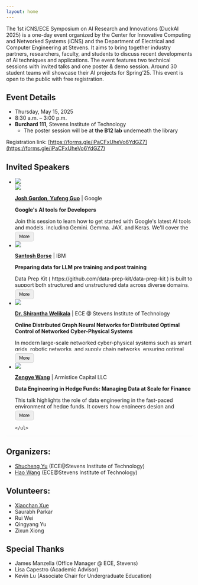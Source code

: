 ```yaml
---
layout: home
---
```

<script>
function toggleContent(button) {
    const content = button.previousElementSibling;
    content.classList.toggle('collapsed');
    if (content.classList.contains('collapsed')) {
        button.textContent = 'More';
    } else {
        button.textContent = 'Less';
    }
}
</script>

<!-- Add this CSS to control appearance -->
<style>
.expandable-content {
    max-height: 7em; /* Adjust how much you want to initially show */
    overflow: hidden;
    position: relative;
    transition: max-height 0.3s ease;
}

.expandable-content.collapsed {
    max-height: 3.2em;
}

.expandable-content:not(.collapsed) {
    max-height: 1000em; /* Expand fully */
}

.expand-btn {
    margin-top: 0.5em;
    padding: 0.4em 0.8em;
    font-size: 0.9em;
    background-color: #eee;
    border: 1px solid #ccc;
    cursor: pointer;
    border-radius: 5px;
}
</style>

<!-- ![topic_banner](/_images/banner.jpg) -->

The 1st iCNS/ECE Symposium on AI Research and Innovations (DuckAI 2025) is a one-day event organized by the Center for Innovative Computing and Networked Systems (iCNS) and the Department of Electrical and Computer Engineering at Stevens. It aims to bring together industry partners, researchers, faculty, and students to discuss recent developments of AI techniques and applications. The event features two technical sessions with invited talks and one poster & demo session. Around 30 student teams will showcase their AI projects for Spring’25. This event is open to the public with free registration.


## Event Details

* Thursday, May 15, 2025
* 8:30 a.m. – 3:00 p.m.
* **Burchard 111**, Stevens Institute of Technology
    * The poster session will be at **the B12 lab** underneath the library

<!-- 

## Agenda

* 8:30 AM - Check in
* 9:15 AM - Opening Remarks by ECE Department Chair: Dr. Min Song
* 9:30 AM - Invited Talk Session 1 - Host: Dr. Hao Wang
* 10:20 AM - Coffee Break
* 10:40 AM - Invited Talk Session 2 - Host: Dr. Shucheng Yu
* 11:30 AM - Lunch
* 1:00 PM - Student Project Poster & Demo
* 2:30 PM - Award announcement
* 3:00 PM - Adjourn -->

Registration link: [https://forms.gle/iPaCFxUheVo6YdGZ7](https://forms.gle/iPaCFxUheVo6YdGZ7)


## Invited Speakers
<div class="home" style="font-size: 1em;">
    <ul class="responsive-table" style="margin-left: 0; border-bottom: 0.1em solid whitesmoke;">
        <li class="table-row">
            <div class="col-12 col-md-12">
                <div class="image--cover-container">
                    <img src="_images/josh.png" class="image--cover">
                </div>
                <div class="image--cover-container">
                    <img src="_images/yufeng.png" class="image--cover">
                </div>
            </div>
            <div class="col-12 col-md-12">
                <p><b><a href="">Josh Gordon, Yufeng Guo</a></b> | Google </p>
                <b>Google's AI tools for Developers</b>
                <div class="expandable-content collapsed">
                    <p>Join this session to learn how to get started with Google's latest AI tools and models, including Gemini, Gemma, JAX, and Keras. We'll cover the latest models, and how to get started.</p>
                    <p><b>Short Bio:</b> Josh Gordon is a Senior Staff Developer Advocate at Google, currently focusing on AI Frameworks (JAX, Keras, and PyTorch / XLA). He's also an adjunct professor at two schools - Columbia University, and Pace University - where he occasionally teaches graduate level courses on machine learning. He has over 15 years of machine learning experience to share.</p>
                    <p>Yufeng is a Developer Advocate focusing on machine learning libraries and frameworks. Yufeng has been at Google for eleven years, and in previous roles at Google, Yufeng built systems to create and curate bespoke datasets for LLMs, created the YouTube series "AI Adventures" at yt.be/AIAdventures, and has spoken at conferences around the globe, including Google I/O, Cloud Next, O'Reilly AI and Strata, PyCon, PyData, ML Prague, dotAI, and OSCON.
                    He holds a Bachelor's degree in Biomedical Engineering from Johns Hopkins University. He is an avid marathoner and also plays the violin in the NYC Googler Orchestra.</p>
                </div>
                <button class="expand-btn" onclick="toggleContent(this)">More</button>
            </div>  
        </li>
        <li class="table-row">
            <div class="col-12 col-md-12">
                <div class="image--cover-container">
                    <img src="_images/SantoshBorse.jpeg" class="image--cover">
                </div>
            </div>
            <div class="col-12 col-md-12">
                <p><b><a href="https://medium.com/@sanborse">Santosh Borse</a></b> | IBM </p>
                <b>Preparing data for LLM pre training and post training</b>
                <div class="expandable-content collapsed">
                    <p>Data Prep Kit ( https://github.com/data-prep-kit/data-prep-kit ) is built to support both structured and unstructured data across diverse domains, It enables development team to focus on model development by reducing the time and effort required for data preprocessing. Santosh will take your though the challenges in pre training data and how DPK is used to solve those challenges. Data Prep Kit is a open source project, Santosh will also go through the open source contribution opportunities for participants.</p>
                    <p><b>Short Bio: </b>Santosh Borse is an experienced software engineer with 20 years of expertise in designing, developing, and managing complex software systems. He currently works as a <b>Senior Research Engineer @ IBM Research</b>, where he focuses on preparing and processing data for training the IBM Granite series models. Throughout his career, Santosh has held roles ranging from Junior Developer to Architect, contributing to impactful projects across AI, NLP, IoT, cloud computing, and more. He is also a named inventor on several granted patents in emerging technologies. Driven by a passion for problem-solving and innovation, Santosh believes in <b>making the world a better place through software</b>—a principle that continues to guide his work every day.</p>
                </div>
                <button class="expand-btn" onclick="toggleContent(this)">More</button>
            </div>  
        </li>
        <li class="table-row">
            <div class="col-12 col-md-12">
                <div class="image--cover-container">
                    <img src="_images/Shirantha_Welikala.jpg" class="image--cover">
                </div>
            </div>
            <div class="col-12 col-md-12">
                <p><b><a href="http://www.shiranthawelikala.com">Dr. Shirantha Welikala</a></b> | ECE @ Stevens Institute of Technology </p>
                <b>Online Distributed Graph Neural Networks for Distributed Optimal Control of Networked Cyber-Physical Systems</b>
                <div class="expandable-content collapsed">
                    <p>In modern large-scale networked cyber-physical systems such as smart grids, robotic networks, and supply chain networks, ensuring optimal performance while maintaining scalability and resilience is a critical challenge. Although powerful, classical optimal control techniques are often centralized and assume full system knowledge, making them ill-suited for decentralized implementation and online adaptation in dynamic environments. This talk presents a novel Graph Recurrent Neural Network (GRNN)-based framework for distributed optimal control in networked cyber-physical systems (N-CPS). Unlike prior approaches that either lack true decentralization or rely on offline training, our method enables online, fully distributed learning of optimal control laws using only local information and local communication among subsystems. We cast the problem as a self-supervised learning task and develop a consensus-inspired distributed training algorithm that allows each agent to independently adapt its controller weights over time. We establish local closed-loop stability guarantees to ensure safety and predictability by leveraging sector and slope restrictions on the nonlinear activation functions used in the GRNN. Numerical results have demonstrated the scalability and real-time training capabilities of the proposed method. The talk will also present ongoing efforts to generalize this framework to nonlinear settings and integrate it into a broader control-topology co-design paradigm for N-CPS.</p>
                    <p><b>Short Bio: </b>Shirantha Welikala is currently an Assistant Professor in the Department of Electrical and Computer Engineering, Stevens Institute of Technology, Hoboken, NJ, USA (joined Fall 2023). He received the B.Sc. degree in Electrical and Electronic Engineering from the University of Peradeniya, Peradeniya, Sri Lanka, in 2015 and the M.Sc. and the Ph.D. degrees in Systems Engineering from Boston University, Brookline, MA, USA, in 2019 and 2021, respectively. From 2015 to 2017, he was a Temporary Instructor/Research Assistant in the Department of Electrical and Electronic Engineering at the University of Peradeniya, Sri Lanka. From 2021 to 2023, he was a Postdoctoral Research Fellow in the Department of Electrical Engineering, University of Notre Dame, Notre Dame, IN, USA. His main research interests include control and optimization of cooperative multi-agent systems, control of networked systems, passivity-based control, control and topology co-design, machine-learning, robotics, and smart grid. He has received several awards, including the 2015 Ceylon Electricity Board Gold Medal, the 2019 and 2023 President's Awards for Scientific Research in Sri Lanka, the 2021 Outstanding Ph.D. Dissertation Award in Systems Engineering at Boston University, and the 2022 Best Paper Award at the 30th Mediterranean Conference on Control and Automation held in Athens, Greece. For more information, please visit <a href="http://www.shiranthawelikala.com">http://www.shiranthawelikala.com</a>.</p>
                </div>
                <button class="expand-btn" onclick="toggleContent(this)">More</button>
            </div>  
        </li>
        <li class="table-row">
            <div class="col-12 col-md-12">
                <div class="image--cover-container">
                    <img src="_images/zengye.jpeg" class="image--cover">
                </div>
            </div>
            <div class="col-12 col-md-12">
                <p><b><a href="">Zengye Wang</a></b> | Armistice Capital LLC </p>
                <b>Data Engineering in Hedge Funds: Managing Data at Scale for Finance</b>
                <div class="expandable-content collapsed">
                    <p>This talk highlights the role of data engineering in the fast-paced environment of hedge funds. It covers how engineers design and maintain scalable data pipelines, ensure data quality and integrity, and support a wide range of teams from research to compliance. Learn how modern data infrastructure enables better decision-making in the financial industry.</p>
                    <p><b>Short Bio:</b> Zengye is a full stack quantitative engineer---frontend, backend, site reliability, distributed computing, model implementation. He previously worked at multiple hedge funds and is experienced with production systems.</p> 
                </div>
                <button class="expand-btn" onclick="toggleContent(this)">More</button>
            </div>  
        </li>
        
    </ul>
</div>


## Organizers:

* [Shucheng Yu](https://www.stevens.edu/profile/syu19) (ECE@Stevens Institute of Technology)
* [Hao Wang](https://intellisys.haow.us/haowang/) (ECE@Stevens Institute of Technology)
 
## Volunteers:

* [Xiaochan Xue](https://xueshannon.github.io)
* Saurabh Parkar
* Rui Wei
* Qingyang Yu
* Zixun Xiong 

## Special Thanks 
* James Manzella (Office Manager @ ECE, Stevens)
* Lisa Capestro (Academic Advisor)
* Kevin Lu (Associate Chair for Undergraduate Education)

<!-- 
**Important Dates:**
* ~~Submission deadline: April 1, 2025~~
* ~~Acceptance notification: April 15, 2025~~
* Final version: May 30, 2025
* PER Camera ready: June 30, 2025
* Workshop date: June 13, 2025 -->
